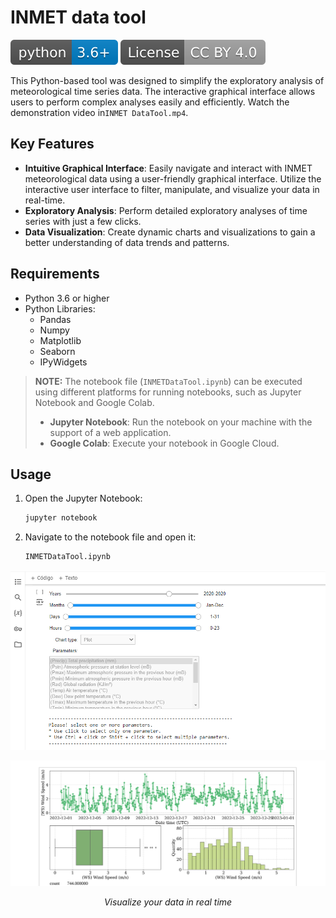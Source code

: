 # INMET data tool
[![](docs/img/python-3.6+-blue.svg)](https://www.python.org/downloads/) [![](docs/img/licence.svg)](LICENSE.txt)  

This Python-based tool was designed to simplify the exploratory analysis of meteorological time series data. The interactive graphical interface allows users to perform complex analyses easily and efficiently. Watch the demonstration video in`INMET DataTool.mp4`.

## Key Features

- **Intuitive Graphical Interface**: Easily navigate and interact with INMET meteorological data using a user-friendly graphical interface. Utilize the interactive user interface to filter, manipulate, and visualize your data in real-time.
- **Exploratory Analysis**: Perform detailed exploratory analyses of time series with just a few clicks.
- **Data Visualization**: Create dynamic charts and visualizations to gain a better understanding of data trends and patterns.

## Requirements

- Python 3.6 or higher
- Python Libraries:
  - Pandas
  - Numpy   
  - Matplotlib
  - Seaborn
  - IPyWidgets

> **NOTE:**
> The notebook file (`INMETDataTool.ipynb`) can be executed using different platforms for running notebooks, such as Jupyter Notebook and Google Colab.
>- **Jupyter Notebook**: Run the notebook on your machine with the support of a web application.
>- **Google Colab**: Execute your notebook in Google Cloud.

## Usage

1. Open the Jupyter Notebook:
    ```sh
    jupyter notebook
    ```

2. Navigate to the notebook file and open it:
    ```sh
    INMETDataTool.ipynb
    ```
      
![](docs/img/ui.png)

![](docs/img/overviewWindSpeed.svg)
<p align="center">
  <em>Visualize your data in real time</em>
</p>

